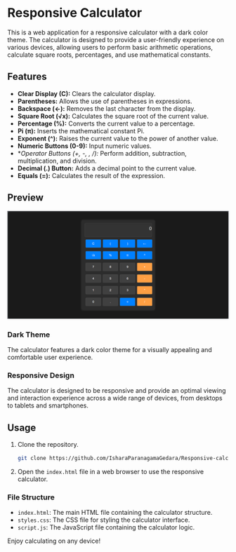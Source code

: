 # Responsive Calculator 

This is a web application for a responsive calculator with a dark color theme. The calculator is designed to provide a user-friendly experience on various devices, allowing users to perform basic arithmetic operations, calculate square roots, percentages, and use mathematical constants.

## Features

- **Clear Display (C):** Clears the calculator display.
- **Parentheses:** Allows the use of parentheses in expressions.
- **Backspace (←):** Removes the last character from the display.
- **Square Root (√x):** Calculates the square root of the current value.
- **Percentage (%):** Converts the current value to a percentage.
- **Pi (π):** Inserts the mathematical constant Pi.
- **Exponent (^):** Raises the current value to the power of another value.
- **Numeric Buttons (0-9):** Input numeric values.
- **Operator Buttons (+, -, *, /):** Perform addition, subtraction, multiplication, and division.
- **Decimal (.) Button:** Adds a decimal point to the current value.
- **Equals (=):** Calculates the result of the expression.

## Preview

![Calculator  Preview](screenshot.png)

### Dark Theme

The calculator features a dark color theme for a visually appealing and comfortable user experience.

### Responsive Design

The calculator is designed to be responsive and provide an optimal viewing and interaction experience across a wide range of devices, from desktops to tablets and smartphones.

## Usage

1. Clone the repository.
   ```bash
   git clone https://github.com/IsharaParanagamaGedara/Responsive-calculator.git
   ```

2. Open the `index.html` file in a web browser to use the responsive calculator.

### File Structure

- `index.html`: The main HTML file containing the calculator structure.
- `styles.css`: The CSS file for styling the calculator interface.
- `script.js`: The JavaScript file containing the calculator logic.


Enjoy calculating on any device!

